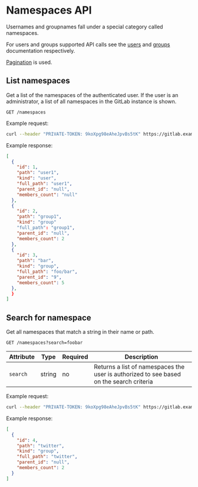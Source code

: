 # Namespaces API

Usernames and groupnames fall under a special category called namespaces.

For users and groups supported API calls see the [users](users.md) and
[groups](groups.md) documentation respectively.

[Pagination](README.md#pagination) is used.

## List namespaces

Get a list of the namespaces of the authenticated user. If the user is an
administrator, a list of all namespaces in the GitLab instance is shown.

```
GET /namespaces
```

Example request:

```bash
curl --header "PRIVATE-TOKEN: 9koXpg98eAheJpvBs5tK" https://gitlab.example.com/api/v4/namespaces
```

Example response:

```json
[
  {
    "id": 1,
    "path": "user1",
    "kind": "user",
    "full_path": "user1",
    "parent_id": "null",
    "members_count": "null"
  },
  {
    "id": 2,
    "path": "group1",
    "kind": "group"
    "full_path": "group1",
    "parent_id": "null",
    "members_count": 2
  },
  {
    "id": 3,
    "path": "bar",
    "kind": "group",
    "full_path": "foo/bar",
    "parent_id": "9",
    "members_count": 5
  },
  }
]
```

## Search for namespace

Get all namespaces that match a string in their name or path.

```
GET /namespaces?search=foobar
```

| Attribute | Type | Required | Description |
| --------- | ---- | -------- | ----------- |
| `search`  | string | no | Returns a list of namespaces the user is authorized to see based on the search criteria |

Example request:

```bash
curl --header "PRIVATE-TOKEN: 9koXpg98eAheJpvBs5tK" https://gitlab.example.com/api/v4/namespaces?search=twitter
```

Example response:

```json
[
  {
    "id": 4,
    "path": "twitter",
    "kind": "group",
    "full_path": "twitter",
    "parent_id": "null",
    "members_count": 2
  }
]
```
